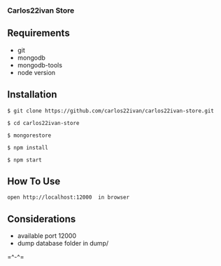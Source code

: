 ### Carlos22ivan Store

## Requirements

* git
* mongodb 
* mongodb-tools
* node version 

## Installation

`$ git clone https://github.com/carlos22ivan/carlos22ivan-store.git`

`$ cd carlos22ivan-store`

`$ mongorestore`

`$ npm install`

`$ npm start`

## How To Use

`open http://localhost:12000  in browser`

## Considerations

* available port 12000
* dump database folder  in dump/

=^-^=
